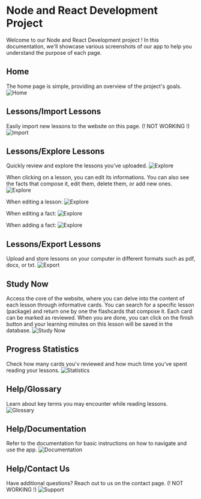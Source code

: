 # Node and React Development Project

Welcome to our Node and React Development project ! In this documentation, we'll showcase various screenshots of our app to help you understand the purpose of each page.

## Home
The home page is simple, providing an overview of the project's goals.
![Home](captures/home.png)

## Lessons/Import Lessons
Easily import new lessons to the website on this page. (! NOT WORKING !)
![Import](captures/import.png)

## Lessons/Explore Lessons
Quickly review and explore the lessons you've uploaded.
![Explore](captures/explore.png)

When clicking on a lesson, you can edit its informations. You can also see the facts that compose it, edit them, delete them, or add new ones.
![Explore](captures/lesson-detail.png)

When editing a lesson:
![Explore](captures/edit-lesson.png)

When editing a fact:
![Explore](captures/edit-fact.png)

When adding a fact:
![Explore](captures/add-fact.png)

## Lessons/Export Lessons
Upload and store lessons on your computer in different formats such as pdf, docx, or txt.
![Export](captures/export.png)

## Study Now
Access the core of the website, where you can delve into the content of each lesson through informative cards. You can search for a specific lesson (package) and return one by one the flashcards that compose it. Each card can be marked as reviewed. When you are done, you can click on the finish button and your learning minutes on this lesson will be saved in the database.
![Study Now](captures/study-now.png)

## Progress Statistics
Check how many cards you'v reviewed and how much time you've spent reading your lessons.
![Statistics](captures/statistics.png)

## Help/Glossary
Learn about key terms you may encounter while reading lessons.
![Glossary](captures/glossary.png)

## Help/Documentation
Refer to the documentation for basic instructions on how to navigate and use the app.
![Documentation](captures/documentation.png)

## Help/Contact Us
Have additional questions? Reach out to us on the contact page. (! NOT WORKING !)
![Support](captures/support.png)
